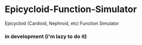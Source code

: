 # Epicycloid-Function-Simulator
Epicycloid (Cardioid, Nephroid, etc) Function Simulator

### in development (i'm lazy to do it)

